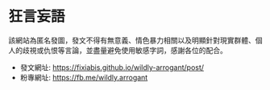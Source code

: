 # 狂言妄語

該網站為匿名發圖，發文不得有無意義、情色暴力相關以及明顯針對現實群體、個人的歧視或仇恨等言論，並盡量避免使用敏感字詞，感謝各位的配合。

* 發文網址: https://fixiabis.github.io/wildly-arrogant/post/
* 粉專網址: https://fb.me/wildly.arrogant
